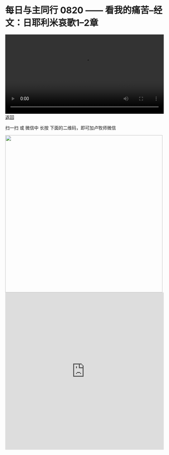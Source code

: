 # 每日与主同行 0820 —— 看我的痛苦–经文：日耶利米哀歌1–2章

<video width='100%' controls src='https://go2024.simai.life/api?redirect=https://r2.savefamily.net/@pastorpaulqiankunlu618/PqHN7NK_IV4.mp4?metric=PastorLu%26keyword=webpage%26type=video%26bot=26%26to=webpage'></video>
<a href='../daily.html'> 返回 </a>
<p>扫一扫 或 微信中 长按 下面的二维码，即可加卢牧师微信</p>
<img src='https://r2.savefamily.net/OVagt1.JPG' width='500px' />



<iframe width="100%" height="500" src="https://www.youtube.com/embed/PqHN7NK_IV4?si=zz5OCgHQvyW71w8c&amp;controls=0" title="YouTube video player" frameborder="0" allow="accelerometer; autoplay; clipboard-write; encrypted-media; gyroscope; picture-in-picture; web-share" referrerpolicy="strict-origin-when-cross-origin" allowfullscreen></iframe>